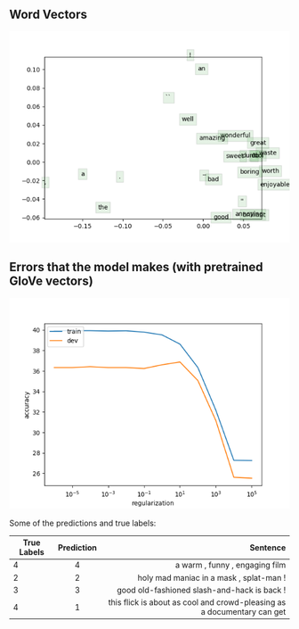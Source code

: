Word Vectors
--------------
![Alt text](https://github.com/akash9182/CS224n/blob/master/assignment1/q3_word_vectors.png?raw=true "Word vectors")

Errors that the model makes (with pretrained GloVe vectors)
--------------
![Alt text](https://github.com/akash9182/CS224n/blob/master/assignment1/q4_reg_v_acc.png?raw=true "Errors")

Some of the predictions and true labels:

| True Labels    | Prediction           | Sentence  |
| ------------- |:-------------:| -----:|
| 4      | 4 |         a warm , funny , engaging film |
|2        |2  | holy mad maniac in a mask , splat-man !|
|3        |3| good old-fashioned slash-and-hack is back !|
|4        |1| this flick is about as cool and crowd-pleasing as a documentary can get|
